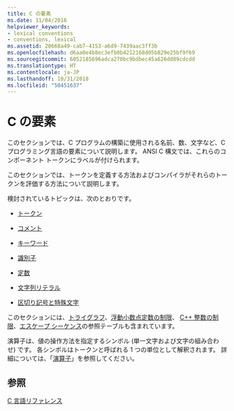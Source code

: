 ```yaml
---
title: C の要素
ms.date: 11/04/2016
helpviewer_keywords:
- lexical conventions
- conventions, lexical
ms.assetid: 20668a49-cab7-4153-a6d9-7439aac3ff3b
ms.openlocfilehash: d6aa0e4b8ec3efb0b4212168d05b829e25bf9f69
ms.sourcegitcommit: 6052185696adca270bc9bdbec45a626dd89cdcdd
ms.translationtype: HT
ms.contentlocale: ja-JP
ms.lasthandoff: 10/31/2018
ms.locfileid: "50451637"
---
```

# <a name="elements-of-c"></a>C の要素

このセクションでは、C プログラムの構築に使用される名前、数、文字など、C プログラミング言語の要素について説明します。 ANSI C 構文では、これらのコンポーネント トークンにラベルが付けられます。

このセクションでは、トークンを定義する方法およびコンパイラがそれらのトークンを評価する方法について説明します。

検討されているトピックは、次のとおりです。

- [トークン](../c-language/c-tokens.md)

- [コメント](../c-language/c-comments.md)

- [キーワード](../c-language/c-keywords.md)

- [識別子](../c-language/c-identifiers.md)

- [定数](../c-language/c-constants.md)

- [文字列リテラル](../c-language/c-string-literals.md)

- [区切り記号と特殊文字](../c-language/punctuation-and-special-characters.md)

このセクションには、[トライグラフ](../c-language/trigraphs.md)、[浮動小数点定数の制限](../c-language/limits-on-floating-point-constants.md)、 [C++ 整数の制限](../c-language/cpp-integer-limits.md)、[エスケープ シーケンス](../c-language/escape-sequences.md)の参照テーブルも含まれています。

演算子は、値の操作方法を指定するシンボル (単一文字および文字の組み合わせ) です。 各シンボルはトークンと呼ばれる 1 つの単位として解釈されます。 詳細については、「[演算子](../c-language/c-operators.md)」を参照してください。

## <a name="see-also"></a>参照

[C 言語リファレンス](../c-language/c-language-reference.md)
